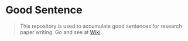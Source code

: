 # Good Sentence
> This repository is used to accumulate good sentences for research paper writing.
Go and see at [Wiki](https://github.com/yxnchen/goodsentence/wiki).
